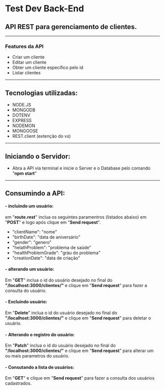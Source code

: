 # Test Dev Back-End 

## API REST para gerenciamento de clientes.

---------------------------------------------------------------------------------

### Features da API 
 - Criar um cliente
 - Editar um cliente
 - Obter um cliente específico pelo id
 - Listar clientes
----
## Tecnologias utilizadas:

 - NODE.JS
 - MONGODB
 - DOTENV
 - EXPRESS
 - NODEMON
 - MONGOOSE
 - REST.client (extenção do vs)
---
## Iniciando o Servidor: 
 - Abra a API via terminal e inicie o Server e o Database pelo comando "**npm start**"


----

## Consumindo a API:
#### - **incluindo um usuário:**
em "**route.rest**" inclua os seguintes paramentros (listados abaixo) em "**POST**" e logo após clique em "**Send request**".
- "clientName": "nome"
- "birthDate": "data de aniversário"
- "gender": "genero"
- "helathProblem": "problema de saúde"
- "healthProblemGrade": "gráu do problema" 
- "creationDate": "data de criação" 

#### - **alterando um usuário:**
Em "**GET**"  inclua o id do usuário desejado no final do **"/localhost:3000/clientes/"** e clique em "**Send request**" para fazer a consulta do usuário.

#### - **Excluindo usuário:**
Em "**Delete**"  inclua o id do usuário desejado no final do **"/localhost:3000/clientes/"** e clique em "**Send request**" para deletar o usuário.

#### - **Alterando o registro do usuário:**
Em "**Patch**"  inclua o id do usuário desejado no final do **"/localhost:3000/clientes/"** e clique em "**Send request**" para alterar um ou mais parametros do usuário.

#### - **Consutando a lista de usuários:**
Em "**GET**" e clique em "**Send request**" para fazer a consulta dos usuários cadastrados.
